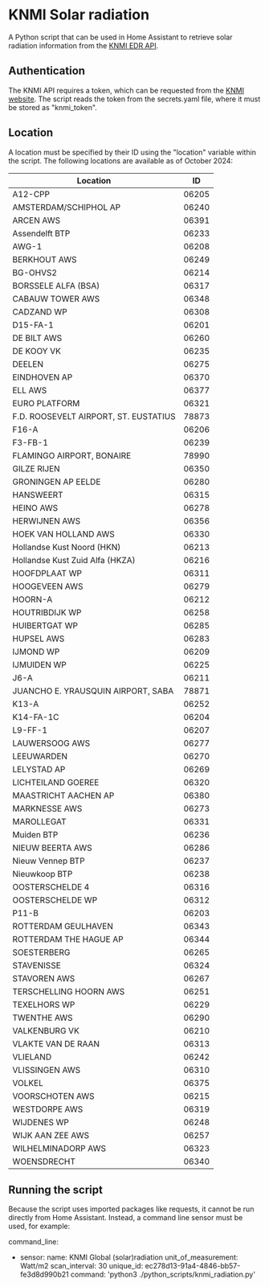 # KNMI Solar radiation
A Python script that can be used in Home Assistant to retrieve solar radiation information from the [KNMI EDR API](https://developer.dataplatform.knmi.nl/edr-api).

## Authentication
The KNMI API requires a token, which can be requested from the [KNMI website](https://developer.dataplatform.knmi.nl/apis). The script reads the token from the secrets.yaml file, where it must be stored as "knmi_token".

## Location
A location must be specified by their ID using the "location" variable within the script. The following locations are available as of October 2024:

|Location| ID |
|--|--|
| A12-CPP                               | 06205 |
| AMSTERDAM/SCHIPHOL AP                 | 06240 |
| ARCEN AWS                             | 06391 |
| Assendelft BTP                        | 06233 |
| AWG-1                                 | 06208 |
| BERKHOUT AWS                          | 06249 |
| BG-OHVS2                              | 06214 |
| BORSSELE ALFA (BSA)                   | 06317 |
| CABAUW TOWER AWS                      | 06348 |
| CADZAND WP                            | 06308 |
| D15-FA-1                              | 06201 |
| DE BILT AWS                           | 06260 |
| DE KOOY VK                            | 06235 |
| DEELEN                                | 06275 |
| EINDHOVEN AP                          | 06370 |
| ELL AWS                               | 06377 |
| EURO PLATFORM                         | 06321 |
| F.D. ROOSEVELT AIRPORT, ST. EUSTATIUS | 78873 |
| F16-A                                 | 06206 |
| F3-FB-1                               | 06239 |
| FLAMINGO AIRPORT, BONAIRE             | 78990 |
| GILZE RIJEN                           | 06350 |
| GRONINGEN AP EELDE                    | 06280 |
| HANSWEERT                             | 06315 |
| HEINO AWS                             | 06278 |
| HERWIJNEN AWS                         | 06356 |
| HOEK VAN HOLLAND AWS                  | 06330 |
| Hollandse Kust Noord (HKN)            | 06213 |
| Hollandse Kust Zuid Alfa (HKZA)       | 06216 |
| HOOFDPLAAT WP                         | 06311 |
| HOOGEVEEN AWS                         | 06279 |
| HOORN-A                               | 06212 |
| HOUTRIBDIJK WP                        | 06258 |
| HUIBERTGAT WP                         | 06285 |
| HUPSEL AWS                            | 06283 |
| IJMOND WP                             | 06209 |
| IJMUIDEN WP                           | 06225 |
| J6-A                                  | 06211 |
| JUANCHO E. YRAUSQUIN AIRPORT, SABA    | 78871 |
| K13-A                                 | 06252 |
| K14-FA-1C                             | 06204 |
| L9-FF-1                               | 06207 |
| LAUWERSOOG AWS                        | 06277 |
| LEEUWARDEN                            | 06270 |
| LELYSTAD AP                           | 06269 |
| LICHTEILAND GOEREE                    | 06320 |
| MAASTRICHT AACHEN AP                  | 06380 |
| MARKNESSE AWS                         | 06273 |
| MAROLLEGAT                            | 06331 |
| Muiden BTP                            | 06236 |
| NIEUW BEERTA AWS                      | 06286 |
| Nieuw Vennep BTP                      | 06237 |
| Nieuwkoop BTP                         | 06238 |
| OOSTERSCHELDE 4                       | 06316 |
| OOSTERSCHELDE WP                      | 06312 |
| P11-B                                 | 06203 |
| ROTTERDAM GEULHAVEN                   | 06343 |
| ROTTERDAM THE HAGUE AP                | 06344 |
| SOESTERBERG                           | 06265 |
| STAVENISSE                            | 06324 |
| STAVOREN AWS                          | 06267 |
| TERSCHELLING HOORN AWS                | 06251 |
| TEXELHORS WP                          | 06229 |
| TWENTHE AWS                           | 06290 |
| VALKENBURG VK                         | 06210 |
| VLAKTE VAN DE RAAN                    | 06313 |
| VLIELAND                              | 06242 |
| VLISSINGEN AWS                        | 06310 |
| VOLKEL                                | 06375 |
| VOORSCHOTEN AWS                       | 06215 |
| WESTDORPE AWS                         | 06319 |
| WIJDENES WP                           | 06248 |
| WIJK AAN ZEE AWS                      | 06257 |
| WILHELMINADORP AWS                    | 06323 |
| WOENSDRECHT                           | 06340 |


## Running the script
Because the script uses imported packages like requests, it cannot be run directly from Home Assistant. Instead, a command line sensor must be used, for example:

command_line:
  - sensor:
      name: KNMI Global (solar)radiation
      unit_of_measurement: Watt/m2
      scan_interval: 30
      unique_id: ec278d13-91a4-4846-bb57-fe3d8d990b21
      command: 'python3 ./python_scripts/knmi_radiation.py'
